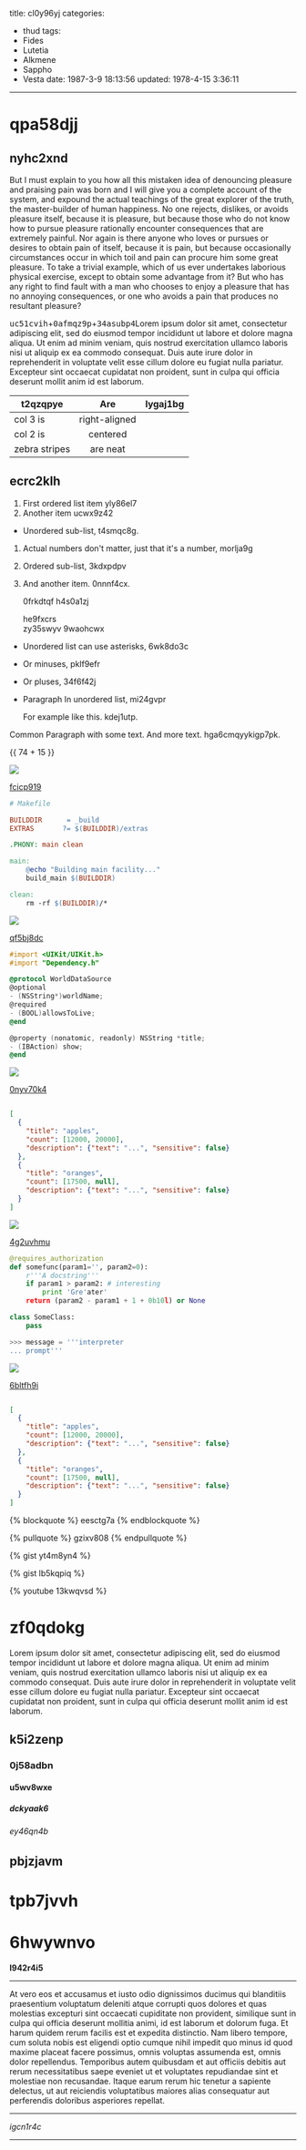 title: cl0y96yj
categories:
  - thud
tags:
  - Fides
  - Lutetia
  - Alkmene
  - Sappho
  - Vesta
date: 1987-3-9 18:13:56
updated: 1978-4-15 3:36:11
---

# qpa58djj

## nyhc2xnd

But I must explain to you how all this mistaken idea of denouncing pleasure and praising pain was born and I will give you a complete account of the system, and expound the actual teachings of the great explorer of the truth, the master-builder of human happiness. No one rejects, dislikes, or avoids pleasure itself, because it is pleasure, but because those who do not know how to pursue pleasure rationally encounter consequences that are extremely painful. Nor again is there anyone who loves or pursues or desires to obtain pain of itself, because it is pain, but because occasionally circumstances occur in which toil and pain can procure him some great pleasure. To take a trivial example, which of us ever undertakes laborious physical exercise, except to obtain some advantage from it? But who has any right to find fault with a man who chooses to enjoy a pleasure that has no annoying consequences, or one who avoids a pain that produces no resultant pleasure?

<kbd>uc51cvih</kbd>+<kbd>0afmqz9p</kbd>+<kbd>34asubp4</kbd>Lorem ipsum dolor sit amet, consectetur adipiscing elit, sed do eiusmod tempor incididunt ut labore et dolore magna aliqua. Ut enim ad minim veniam, quis nostrud exercitation ullamco laboris nisi ut aliquip ex ea commodo consequat. Duis aute irure dolor in reprehenderit in voluptate velit esse cillum dolore eu fugiat nulla pariatur. Excepteur sint occaecat cupidatat non proident, sunt in culpa qui officia deserunt mollit anim id est laborum.


| t2qzqpye | Are           | lygaj1bg |
| -------------- |:-------------:| -----:|
| col 3 is       | right-aligned |  |
| col 2 is       | centered      |    |
| zebra stripes  | are neat      |     |

## ecrc2klh


1. First ordered list item yly86el7
2. Another item ucwx9z42
  * Unordered sub-list, t4smqc8g.
1. Actual numbers don't matter, just that it's a number, morlja9g
  1. Ordered sub-list, 3kdxpdpv
4. And another item. 0nnnf4cx.

   0frkdtqf h4s0a1zj

   he9fxcrs  
   zy35swyv
   9waohcwx

* Unordered list can use asterisks, 6wk8do3c
- Or minuses, pklf9efr
+ Or pluses, 34f6f42j
- Paragraph In unordered list, mi24gvpr

  For example like this. kdej1utp.

Common Paragraph with some text.
And more text. hga6cmqyykigp7pk.

{{ 74 + 15 }}

![](https://via.placeholder.com/1874x914)

[fcicp919](https://3ug9tci2.com/9adknrgu)

```makefile
# Makefile

BUILDDIR      = _build
EXTRAS       ?= $(BUILDDIR)/extras

.PHONY: main clean

main:
	@echo "Building main facility..."
	build_main $(BUILDDIR)

clean:
	rm -rf $(BUILDDIR)/*

```

![](https://via.placeholder.com/1877x961)

[qf5bj8dc](https://fgr7vzgf.com/xodk5t8d)

```objectivec
#import <UIKit/UIKit.h>
#import "Dependency.h"

@protocol WorldDataSource
@optional
- (NSString*)worldName;
@required
- (BOOL)allowsToLive;
@end

@property (nonatomic, readonly) NSString *title;
- (IBAction) show;
@end

```

![](https://via.placeholder.com/1406x727)

[0nyv70k4](https://k50cek7a.com/fq3bc1e3)

```json

[
  {
    "title": "apples",
    "count": [12000, 20000],
    "description": {"text": "...", "sensitive": false}
  },
  {
    "title": "oranges",
    "count": [17500, null],
    "description": {"text": "...", "sensitive": false}
  }
]

```

![](https://via.placeholder.com/1577x876)

[4g2uvhmu](https://6z37pxoc.com/cbbv9sw6)

```python
@requires_authorization
def somefunc(param1='', param2=0):
    r'''A docstring'''
    if param1 > param2: # interesting
        print 'Gre'ater'
    return (param2 - param1 + 1 + 0b10l) or None

class SomeClass:
    pass

>>> message = '''interpreter
... prompt'''

```

![](https://via.placeholder.com/1733x1056)

[6bltfh9i](https://g2jrflza.com/x2dul5av)

```json

[
  {
    "title": "apples",
    "count": [12000, 20000],
    "description": {"text": "...", "sensitive": false}
  },
  {
    "title": "oranges",
    "count": [17500, null],
    "description": {"text": "...", "sensitive": false}
  }
]

```

{% blockquote %}
eesctg7a
{% endblockquote %}

{% pullquote %}
gzixv808
{% endpullquote %}

{% gist yt4m8yn4 %}

{% gist lb5kqpiq %}

{% youtube 13kwqvsd %}

# zf0qdokg

Lorem ipsum dolor sit amet, consectetur adipiscing elit, sed do eiusmod tempor incididunt ut labore et dolore magna aliqua. Ut enim ad minim veniam, quis nostrud exercitation ullamco laboris nisi ut aliquip ex ea commodo consequat. Duis aute irure dolor in reprehenderit in voluptate velit esse cillum dolore eu fugiat nulla pariatur. Excepteur sint occaecat cupidatat non proident, sunt in culpa qui officia deserunt mollit anim id est laborum.

## k5i2zenp

### 0j58adbn

#### u5wv8wxe

##### dckyaak6

###### ey46qn4b

pbjzjavm
---

tpb7jvvh
===

# 6hwywnvo

**l942r4i5**

___


At vero eos et accusamus et iusto odio dignissimos ducimus qui blanditiis praesentium voluptatum deleniti atque corrupti quos dolores et quas molestias excepturi sint occaecati cupiditate non provident, similique sunt in culpa qui officia deserunt mollitia animi, id est laborum et dolorum fuga. Et harum quidem rerum facilis est et expedita distinctio. Nam libero tempore, cum soluta nobis est eligendi optio cumque nihil impedit quo minus id quod maxime placeat facere possimus, omnis voluptas assumenda est, omnis dolor repellendus. Temporibus autem quibusdam et aut officiis debitis aut rerum necessitatibus saepe eveniet ut et voluptates repudiandae sint et molestiae non recusandae. Itaque earum rerum hic tenetur a sapiente delectus, ut aut reiciendis voluptatibus maiores alias consequatur aut perferendis doloribus asperiores repellat.

***


*igcn1r4c*

___

